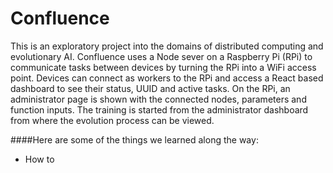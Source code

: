 # Confluence

This is an exploratory project into the domains of distributed computing and evolutionary AI. 
Confluence uses a Node sever on a Raspberry Pi (RPi) to communicate tasks between devices by turning the RPi into a WiFi access point.
Devices can connect as workers to the RPi and access a React based dashboard to see their status, UUID and active tasks. 
On the RPi, an administrator page is shown with the connected nodes, parameters and function inputs. 
The training is started from the administrator dashboard from where the evolution process can be viewed.

####Here are some of the things we learned along the way:
- How to 